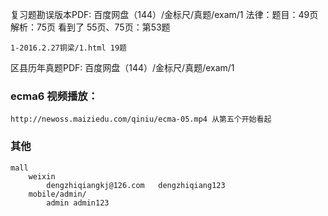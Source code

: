 复习题勘误版本PDF: 百度网盘（144）/金标尺/真题/exam/1
    法律：题目：49页  解析：75页
    看到了 55页、75页：第53题

    1-2016.2.27铜梁/1.html 19题



区县历年真题PDF: 百度网盘（144）/金标尺/真题/exam/1

### ecma6 视频播放：
    http://newoss.maiziedu.com/qiniu/ecma-05.mp4 从第五个开始看起

### 其他
    mall 
        weixin    
            dengzhiqiangkj@126.com   dengzhiqiang123   
        mobile/admin/
            admin admin123